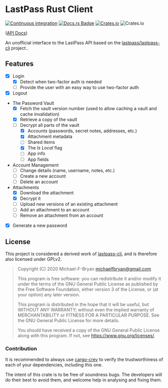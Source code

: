 # LastPass Rust Client

[![Continuous integration](https://github.com/Michael-F-Bryan/lastpass/workflows/Continuous%20integration/badge.svg?branch=master)](https://github.com/Michael-F-Bryan/lastpass/actions)
[![Docs.rs Badge](https://docs.rs/lastpass/badge.svg)](https://docs.rs/lastpass)
[![Crates.io](https://img.shields.io/crates/v/lastpass)](https://crates.io/crates/lastpass)
![Crates.io](https://img.shields.io/crates/l/lastpass)

([API Docs])

An unofficial interface to the LastPass API based on the
[lastpass/lastpass-cli][upstream] project..

## Features

- [x] Login
  - [x] Detect when two-factor auth is needed
  - [ ] Provide the user with an easy way to use two-factor auth
- [x] Logout

- The Password Vault
  - [x] Fetch the vault version number (used to allow caching a vault and
        cache invalidation)
  - [x] Retrieve a copy of the vault
  - [ ] Decrypt all parts of the vault
    - [x] Accounts (passwords, secret notes, addresses, etc.)
    - [x] Attachment metadata
    - [ ] Shared items
    - [x] The *Is Local* flag
    - [ ] App info
    - [ ] App fields

- Account Management
  - [ ] Change details (name, username, notes, etc.)
  - [ ] Create a new account
  - [ ] Delete an account

- Attachments
    - [x] Download the attachment
    - [x] Decrypt it
    - [ ] Upload new versions of an existing attachment
    - [ ] Add an attachment to an account
    - [ ] Remove an attachment from an account

- [x] Generate a new password

## License

This project is considered a derived work of [lastpass-cli][upstream], and is
therefore also licensed under GPLv2.

> Copyright (C) 2020  Michael-F-Bryan <michaelfbryan@gmail.com>
>
> This program is free software: you can redistribute it and/or modify
> it under the terms of the GNU General Public License as published by
> the Free Software Foundation, either version 3 of the License, or
> (at your option) any later version.
>
> This program is distributed in the hope that it will be useful,
> but WITHOUT ANY WARRANTY; without even the implied warranty of
> MERCHANTABILITY or FITNESS FOR A PARTICULAR PURPOSE.  See the
> GNU General Public License for more details.
>
> You should have received a copy of the GNU General Public License
> along with this program.  If not, see <https://www.gnu.org/licenses/>.

### Contribution

It is recommended to always use [cargo-crev][crev] to verify the
trustworthiness of each of your dependencies, including this one.

The intent of this crate is to be free of soundness bugs. The developers will
do their best to avoid them, and welcome help in analysing and fixing them.

[API Docs]: https://michael-f-bryan.github.io/lastpass
[crev]: https://github.com/crev-dev/cargo-crev
[upstream]: https://github.com/lastpass/lastpass-cli
